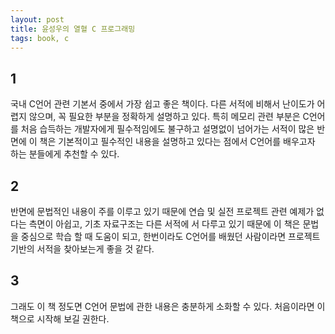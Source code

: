 ```yaml
---
layout: post
title: 윤성우의 열혈 C 프로그래밍
tags: book, c
---
```


## 1
국내 C언어 관련 기본서 중에서 가장 쉽고 좋은 책이다. 다른 서적에 비해서 난이도가 어렵지 않으며, 꼭 필요한 부분을 정확하게 설명하고 있다. 특히 메모리 관련 부분은 C언어를 처음 습득하는 개발자에게 필수적임에도 불구하고 설명없이 넘어가는 서적이 많은 반면에 이 책은 기본적이고 필수적인 내용을 설명하고 있다는 점에서 C언어를 배우고자 하는 분들에게 추천할 수 있다.

## 2
반면에 문법적인 내용이 주를 이루고 있기 때문에 연습 및 실전 프로젝트 관련 예제가 없다는 측면이 아쉽고, 기초 자료구조는 다른 서적에 서 다루고 있기 때문에 이 책은 문법을 중심으로 학습 할 때 도움이 되고, 한번이라도 C언어를 배웠던 사람이라면 프로젝트 기반의 서적을 찾아보는게 좋을 것 같다.

## 3
그래도 이 책 정도면 C언어 문법에 관한 내용은 충분하게 소화할 수 있다. 처음이라면 이 책으로 시작해 보길 권한다.